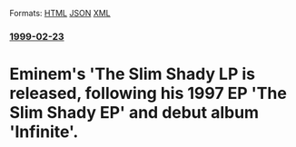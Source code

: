 
Formats: [HTML](/news/1999/02/23/eminem-s-the-slim-shady-lp-is-released-following-his-1997-ep-the-slim-shady-ep-and-debut-album-infinite.html)  [JSON](/news/1999/02/23/eminem-s-the-slim-shady-lp-is-released-following-his-1997-ep-the-slim-shady-ep-and-debut-album-infinite.json)  [XML](/news/1999/02/23/eminem-s-the-slim-shady-lp-is-released-following-his-1997-ep-the-slim-shady-ep-and-debut-album-infinite.xml)  

### [1999-02-23](/news/1999/02/23/index.md)

##### 
#  Eminem's 'The Slim Shady LP is released, following his 1997 EP 'The Slim Shady EP' and debut album 'Infinite'.



